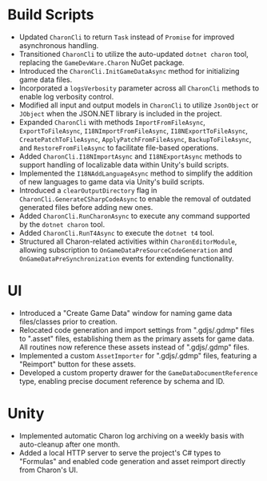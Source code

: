 # Build Scripts
- Updated `CharonCli` to return `Task` instead of `Promise` for improved asynchronous handling.
- Transitioned `CharonCli` to utilize the auto-updated `dotnet charon` tool, replacing the `GameDevWare.Charon` NuGet package.
- Introduced the `CharonCli.InitGameDataAsync` method for initializing game data files.
- Incorporated a `logsVerbosity` parameter across all `CharonCli` methods to enable log verbosity control.
- Modified all input and output models in `CharonCli` to utilize `JsonObject` or `JObject` when the JSON.NET library is included in the project.
- Expanded `CharonCli` with methods `ImportFromFileAsync`, `ExportToFileAsync`, `I18NImportFromFileAsync`, `I18NExportToFileAsync`, `CreatePatchToFileAsync`, `ApplyPatchFromFileAsync`, `BackupToFileAsync`, and `RestoreFromFileAsync` to facilitate file-based operations.
- Added `CharonCli.I18NImportAsync` and `I18NExportAsync` methods to support handling of localizable data within Unity's build scripts.
- Implemented the `I18NAddLanguageAsync` method to simplify the addition of new languages to game data via Unity's build scripts.
- Introduced a `clearOutputDirectory` flag in `CharonCli.GenerateCSharpCodeAsync` to enable the removal of outdated generated files before adding new ones.
- Added `CharonCli.RunCharonAsync` to execute any command supported by the `dotnet charon` tool.
- Added `CharonCli.RunT4Async` to execute the `dotnet t4` tool.
- Structured all Charon-related activities within `CharonEditorModule`, allowing subscription to `OnGameDataPreSourceCodeGeneration` and `OnGameDataPreSynchronization` events for extending functionality.

# UI
- Introduced a "Create Game Data" window for naming game data files/classes prior to creation.
- Relocated code generation and import settings from ".gdjs/.gdmp" files to ".asset" files, establishing them as the primary assets for game data. All routines now reference these assets instead of ".gdjs/.gdmp" files.
- Implemented a custom `AssetImporter` for ".gdjs/.gdmp" files, featuring a "Reimport" button for these assets.
- Developed a custom property drawer for the `GameDataDocumentReference` type, enabling precise document reference by schema and ID.

# Unity
- Implemented automatic Charon log archiving on a weekly basis with auto-cleanup after one month.
- Added a local HTTP server to serve the project's C# types to "Formulas" and enabled code generation and asset reimport directly from Charon's UI.
